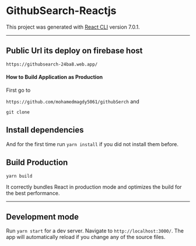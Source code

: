 # GithubSearch-Reactjs

This project was generated with [React CLI](https://reactjs.org/docs/create-a-new-react-app.html) version 7.0.1.

---
## Public Url its deploy on firebase host 
`https://githubsearch-24ba8.web.app/`

#### How to Build  Application as Production

First go to 

`https://github.com/mohamedmagdy5061/githubSerch` and 

`git clone`

## Install dependencies

And for the first time run `yarn install` if you did not install them before.

## Build Production

`yarn build`

It correctly bundles React in production mode and optimizes the build for the best performance.

--- 

## Development mode

Run `yarn start` for a dev server. Navigate to `http://localhost:3000/`. The app will automatically reload if you change any of the source files.
